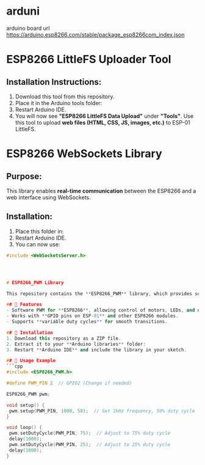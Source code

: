 # arduni
arduino board url
https://arduino.esp8266.com/stable/package_esp8266com_index.json

# ESP8266 LittleFS Uploader Tool
## Installation Instructions:
1. Download this tool from this repository.
2. Place it in the Arduino tools folder:
3. Restart Arduino IDE.
4. You will now see **"ESP8266 LittleFS Data Upload"** under **"Tools"**.
Use this tool to upload **web files (HTML, CSS, JS, images, etc.)** to ESP-01 LittleFS.


# ESP8266 WebSockets Library

## Purpose:
This library enables **real-time communication** between the ESP8266 and a web interface using WebSockets.

## Installation:
1. Place this folder in:
2. Restart Arduino IDE.
3. You can now use:
```cpp
#include <WebSocketsServer.h>




# ESP8266_PWM Library

This repository contains the **ESP8266_PWM** library, which provides software-based PWM control for the **ESP8266** microcontroller.

## 📌 Features
- Software PWM for **ESP8266**, allowing control of motors, LEDs, and other PWM-based components.
- Works with **GPIO pins on ESP-01** and other ESP8266 modules.
- Supports **variable duty cycles** for smooth transitions.

## 📂 Installation
1. Download this repository as a ZIP file.
2. Extract it to your **Arduino libraries** folder:
3. Restart **Arduino IDE** and include the library in your sketch.

## 🔧 Usage Example
```cpp
#include <ESP8266_PWM.h>

#define PWM_PIN 2  // GPIO2 (Change if needed)

ESP8266_PWM pwm;

void setup() {
 pwm.setup(PWM_PIN, 1000, 50);  // Set 1kHz frequency, 50% duty cycle
}

void loop() {
 pwm.setDutyCycle(PWM_PIN, 75);  // Adjust to 75% duty cycle
 delay(1000);
 pwm.setDutyCycle(PWM_PIN, 25);  // Adjust to 25% duty cycle
 delay(1000);
}
